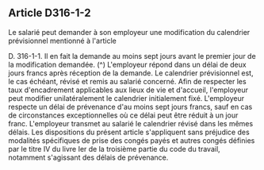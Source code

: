 ## Article D316-1-2

Le salarié peut demander à son employeur une modification du calendrier prévisionnel mentionné à l'article

D. 316-1-1. Il en fait la demande au moins sept jours avant le premier jour de la modification demandée. (^)
L'employeur répond dans un délai de deux jours francs après réception de la demande. Le calendrier
prévisionnel est, le cas échéant, révisé et remis au salarié concerné.
Afin de respecter les taux d'encadrement applicables aux lieux de vie et d'accueil, l'employeur peut modifier
unilatéralement le calendrier initialement fixé. L'employeur respecte un délai de prévenance d'au moins
sept jours francs, sauf en cas de circonstances exceptionnelles où ce délai peut être réduit à un jour franc.
L'employeur transmet au salarié le calendrier révisé dans les mêmes délais.
Les dispositions du présent article s'appliquent sans préjudice des modalités spécifiques de prise des congés
payés et autres congés définies par le titre IV du livre Ier de la troisième partie du code du travail, notamment
s'agissant des délais de prévenance.

